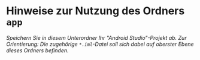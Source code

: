 # Hinweise zur Nutzung des Ordners `app`

_Speichern Sie in diesem Unterordner Ihr "Android Studio"-Projekt ab. Zur Orientierung: Die zugehörige `*.iml`-Datei soll sich dabei auf oberster Ebene dieses Ordners befinden._